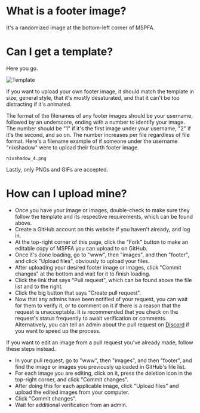 # What is a footer image?

It's a randomized image at the bottom-left corner of MSPFA.

# Can I get a template?

Here you go.

![Template](https://mspfa.com/images/footer/template.png)

If you want to upload your own footer image, it should match the template in size, general style, that it's mostly desaturated, and that it can't be too distracting if it's animated.

The format of the filenames of any footer images should be your username, followed by an underscore, ending with a number to identify your image. The number should be "1" if it's the first image under your username, "2" if it's the second, and so on. The number increases per file regardless of file format. Here's a filename example of if someone under the username "nixshadow" were to upload their fourth footer image.

`nixshadow_4.png`

Lastly, only PNGs and GIFs are accepted.

# How can I upload mine?

* Once you have your image or images, double-check to make sure they follow the template and its respective requirements, which can be found above.
* Create a GitHub account on this website if you haven't already, and log in.
* At the top-right corner of this page, click the "Fork" button to make an editable copy of MSPFA you can upload to on GitHub.
* Once it's done loading, go to "www", then "images", and then "footer", and click "Upload files", obviously to upload your files.
* After uploading your desired footer image or images, click "Commit changes" at the bottom and wait for it to finish loading.
* Click the link that says "Pull request", which can be found above the file list and to the right.
* Click the big button that says "Create pull request".
* Now that any admins have been notified of your request, you can wait for them to verify it, or to comment on it if there is a reason that the request is unacceptable. It is recommended that you check on the request's status frequently to await verification or comments. Alternatively, you can tell an admin about the pull request on [Discord](https://discord.mspfa.com/) if you want to speed up the process.

If you want to edit an image from a pull request you've already made, follow these steps instead.

* In your pull request, go to "www", then "images", and then "footer", and find the image or images you previously uploaded in GitHub's file list.
* For each image you are editing, click on it, press the deletion icon in the top-right corner, and click "Commit changes".
* After doing this for each applicable image, click "Upload files" and upload the edited images from your computer.
* Click "Commit changes".
* Wait for additional verification from an admin.
